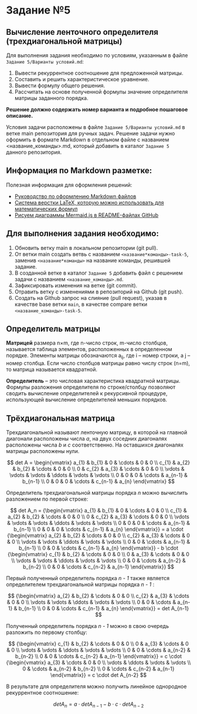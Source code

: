 # Задание №5
## Вычисление ленточного определителя (трехдиагональной матрицы)
Для выполнения задания необходимо по условиям, указанным в файле `Задание 5/Варианты условий.md`:
1. Вывести рекуррентное соотношение для предложенной матрицы.
2. Составить и решить характеристическое уравнение.
3. Вывести формулу общего решения.
4. Рассчитать на основе полученной формулы значение определителя матрицы заданного порядка.

**Решение должно содержать номер варианта и подробное пошаговое описание.**

Условия задачи расположены в файле `Задание 5/Варианты условий.md` в ветке main репозитория для ручных задач.
Решение задачи нужно оформить в формате Markdown в отдельном файле с названием <название_команды>.md, который добавить в каталог `Задание 5` данного репозитория.

## Информация по Markdown разметке:

Полезная информация для оформления решений:
- [Руководство по оформлению Markdown файлов](https://gist.github.com/Jekins/2bf2d0638163f1294637)
- [Система верстки LaTeX, которую можно использовать для математических формул](https://grammarware.net/text/syutkin/MathInLaTeX.pdf)
- [Рисуем диаграммы Mermaid.js в README-файлах GitHub](https://habr.com/ru/articles/652867/)

## Для выполнения задания необходимо:

1. Обновить ветку main в локальном репозитории (git pull).
2. От ветки main создать ветвь с названием `<название*команды>-task-5`, заменив `<название*команды>` на название команды, решившей задание.
3. В созданной ветке в каталог `Задание 5` добавить файл с решением задачи с названием `<название_команды>.md`.
4. Зафиксировать изменения на ветке (git commit).
5. Отравить ветку с изменениями в репозиторий на Github (git push).
6. Создать на Github запрос на слияние (pull request), указав в качестве base ветки `main`, в качестве compare ветки `<название_команды>-task-5`.


## Определитель матрицы

**Матрицей** размера n×m, где n-число строк, m-число столбцов, называется таблица элементов, расположенных в определенном порядке. Элементы матрицы обозначаются a<sub>ij</sub>, где i – номер строки, а j – номер столбца. Если число столбцов матрицы равно числу строк (n=m), то матрица называется квадратной.    
  
**Определитель** – это числовая характеристика квадратной матрицы. Формулы разложения определителя по строке/столбцу позволяют сводить вычисление определителей к рекурсивной процедуре, использующей вычисление определителей меньших порядков.  
  
## Трёхдиагональная матрица  
  
Трехдиагональной называют ленточную матрицу, в которой на главной диагонали расположены числа *a*, на двух соседних диагоналях расположены числа *b* и *c* соответственно. На оставшихся диагоналях матрицы расположены нули.  
  
$$  
det A =   
 \begin{vmatrix}  
  a_{1} & b_{1} & 0 & \cdots & 0 & 0 \\  
  с_{1} & a_{2} & b_{2} & \cdots & 0 & 0 \\  
  0 & с_{2} & a_{3} & \cdots & 0 & 0 \\  
  \vdots  & \vdots & \vdots & \ddots & \vdots & \vdots  \\  
  0 & 0 & 0 & \cdots & a_{n-1} & b_{n-1} \\  
  0 & 0 & 0 & \cdots & c_{n-1} & a_{n}   
 \end{vmatrix}  
$$  
  
Определитель трехдиагональной матрицы порядка *n* можно вычислить разложением по первой строке:  
  
$$  
det A_n =   
 {\begin{vmatrix}  
  a_{1} & b_{1} & 0 & \cdots & 0 & 0 \\  
  с_{1} & a_{2} & b_{2} & \cdots & 0 & 0 \\  
  0 & с_{2} & a_{3} & \cdots & 0 & 0 \\  
  \vdots  & \vdots & \vdots & \ddots & \vdots & \vdots  \\  
  0 & 0 & 0 & \cdots & a_{n-1} & b_{n-1} \\  
  0 & 0 & 0 & \cdots & c_{n-1} & a_{n}   
 \end{vmatrix}} =   
 a \cdot  {\begin{vmatrix}  
  a_{2} & b_{2} & \cdots & 0 & 0 \\  
  с_{2} & a_{3} & \cdots & 0 & 0 \\  
  \vdots & \vdots & \ddots & \vdots & \vdots  \\  
  0 & 0 & \cdots & a_{n-1} & b_{n-1} \\  
  0 & 0 & \cdots & c_{n-1} & a_{n}   
 \end{vmatrix}} -   
 b \cdot {\begin{vmatrix}  
  с_{1} & b_{2} & \cdots & 0 & 0 \\  
  0 & a_{3} & \cdots & 0 & 0 \\  
  \vdots  & \vdots & \ddots & \vdots & \vdots  \\  
  0 & 0 & \cdots & a_{n-2} & b_{n-2} \\  
  0 & 0 & \cdots & c_{n-2} & a_{n-1}   
 \end{vmatrix}}   
$$  
  
Первый полученный определитель порядка *n - 1* также является определителем трехдиагональной матрицы порядка *n - 1* :  
  
$$  
 {\begin{vmatrix}  
  a_{2} & b_{2} & \cdots & 0 & 0 \\  
  с_{2} & a_{3} & \cdots & 0 & 0 \\  
  \vdots & \vdots & \ddots & \vdots & \vdots  \\  
  0 & 0 & \cdots & a_{n-1} & b_{n-1} \\  
  0 & 0 & \cdots & c_{n-1} & a_{n}   
 \end{vmatrix}} = det A_{n-1}    
$$  
  
Полученный определитель порядка *n - 1* можно в свою очередь разложить по первому столбцу:  
  
$$    
{\begin{vmatrix}    
  с_{1} & b_{2} & \cdots & 0 & 0 \\    
  0 & a_{3} & \cdots & 0 & 0 \\    
  \vdots  & \vdots & \ddots & \vdots & \vdots  \\    
  0 & 0 & \cdots & a_{n-2} & b_{n-2} \\    
  0 & 0 & \cdots & c_{n-2} & a_{n-1}     
 \end{vmatrix}}  =   
 c \cdot {\begin{vmatrix}    
  a_{3} & \cdots & 0 & 0 \\    
  \vdots & \ddots & \vdots & \vdots  \\    
  0 & \cdots & a_{n-2} & b_{n-2} \\    
  0 & \cdots & c_{n-2} & a_{n-1}     
 \end{vmatrix}} = c \cdot det A_{n-2}  
$$  
  
В результате для определителя можно получить линейное однородное рекуррентное соотношение:

$$  
det A_n =   a \cdot  det A_{n-1} - b \cdot  c \cdot   det A_{n-2}
$$  
